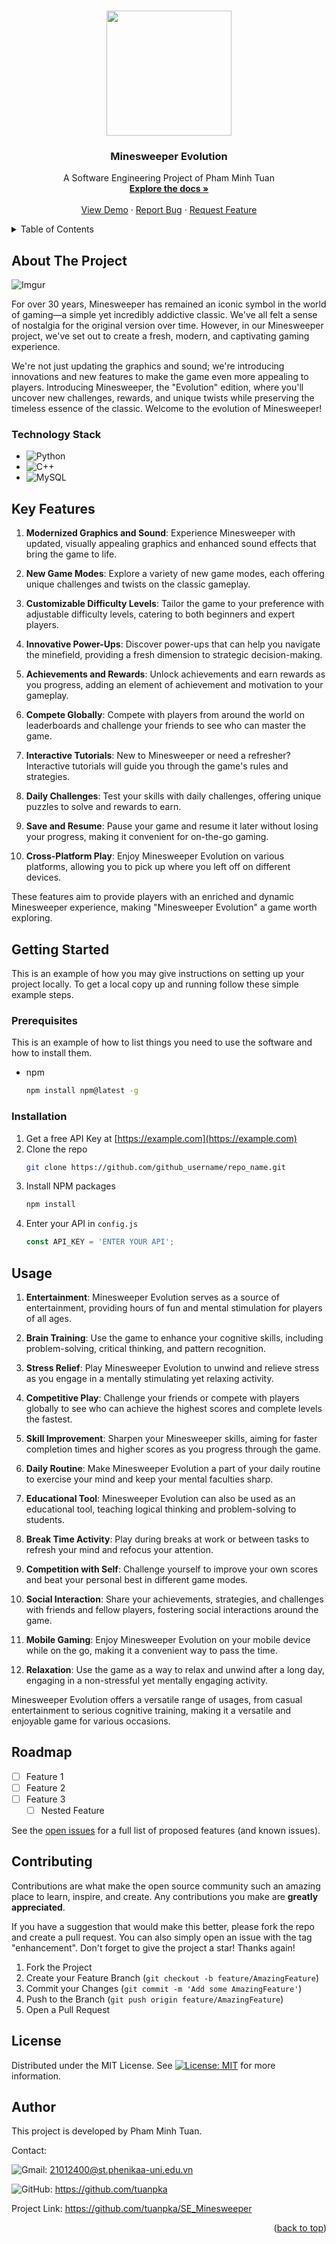 <a name="readme-top"></a>
<!--
*** Thanks for checking out our project. 
*** This README file is created by Pham Minh Tuan, member of the project.
*** Don't forget to give the project a star!
-->


<!-- PROJECT LOGO -->
<br />
<div align="center">
  
<img src="https://i.imgur.com/fKHB75l.png" width="200" height="200">    

  </a>

<h3 align="center">Minesweeper Evolution</h3>

  <p align="center">
    A Software Engineering Project of Pham Minh Tuan
    <br />
    <a href="https://github.com/tuanpka/PetStore-OOP"><strong>Explore the docs »</strong></a>
    <br />
    <br />
    <a href="https://github.com/tuanpka/PetStore-OOP">View Demo</a>
    ·
    <a href="https://github.com/tuanpka/PetStore-OOP/issues">Report Bug</a>
    ·
    <a href="https://github.com/tuanpka/PetStore-OOP/issues">Request Feature</a>
  </p>
</div>



<!-- TABLE OF CONTENTS -->
<details>
  <summary>Table of Contents</summary>
  <ol>
    <li>
      <a href="#about-the-project">About The Project</a>
      <ul>
        <li><a href="#technology-stack">Technology Stack</a></li>
      </ul>
    </li>
    <li><a href="#key-features">Key Features</a></li> 
    <li>
      <a href="#getting-started">Getting Started</a>
      <ul>
        <li><a href="#prerequisites">Prerequisites</a></li>
        <li><a href="#installation">Installation</a></li>
      </ul>
    </li>
    <li><a href="#usage">Usage</a></li>
    <li><a href="#roadmap">Roadmap</a></li>
    <li><a href="#contributing">Contributing</a></li>
    <li><a href="#license">License</a></li>
    <li><a href="#author">Author</a></li>
  </ol>
</details>



<!-- ABOUT THE PROJECT -->
## About The Project

![Imgur](https://i.imgur.com/w74kIb0.jpeg )  

For over 30 years, Minesweeper has remained an iconic symbol in the world of gaming—a simple yet incredibly addictive classic. We've all felt a sense of nostalgia for the original version over time. However, in our Minesweeper project, we've set out to create a fresh, modern, and captivating gaming experience.

We're not just updating the graphics and sound; we're introducing innovations and new features to make the game even more appealing to players. Introducing Minesweeper, the "Evolution" edition, where you'll uncover new challenges, rewards, and unique twists while preserving the timeless essence of the classic. Welcome to the evolution of Minesweeper!




### Technology Stack

*  ![Python](https://img.shields.io/badge/python-3670A0?style=for-the-badge&logo=python&logoColor=ffdd54)
*  ![C++](https://img.shields.io/badge/c++-%2300599C.svg?style=for-the-badge&logo=c%2B%2B&logoColor=white)
* ![MySQL](https://img.shields.io/badge/MySQL-005C84?style=for-the-badge&logo=mysql&logoColor=white)  




<!-- Key Features -->
## Key Features
1. **Modernized Graphics and Sound**: Experience Minesweeper with updated, visually appealing graphics and enhanced sound effects that bring the game to life.

2. **New Game Modes**: Explore a variety of new game modes, each offering unique challenges and twists on the classic gameplay.

3. **Customizable Difficulty Levels**: Tailor the game to your preference with adjustable difficulty levels, catering to both beginners and expert players.

4. **Innovative Power-Ups**: Discover power-ups that can help you navigate the minefield, providing a fresh dimension to strategic decision-making.

5. **Achievements and Rewards**: Unlock achievements and earn rewards as you progress, adding an element of achievement and motivation to your gameplay.

6. **Compete Globally**: Compete with players from around the world on leaderboards and challenge your friends to see who can master the game.

7. **Interactive Tutorials**: New to Minesweeper or need a refresher? Interactive tutorials will guide you through the game's rules and strategies.

8. **Daily Challenges**: Test your skills with daily challenges, offering unique puzzles to solve and rewards to earn.

9. **Save and Resume**: Pause your game and resume it later without losing your progress, making it convenient for on-the-go gaming.

10. **Cross-Platform Play**: Enjoy Minesweeper Evolution on various platforms, allowing you to pick up where you left off on different devices.

These features aim to provide players with an enriched and dynamic Minesweeper experience, making "Minesweeper Evolution" a game worth exploring.


<!-- GETTING STARTED -->
## Getting Started

This is an example of how you may give instructions on setting up your project locally.
To get a local copy up and running follow these simple example steps.

### Prerequisites

This is an example of how to list things you need to use the software and how to install them.
* npm
  ```sh
  npm install npm@latest -g
  ```

### Installation

1. Get a free API Key at [https://example.com](https://example.com)
2. Clone the repo
   ```sh
   git clone https://github.com/github_username/repo_name.git
   ```
3. Install NPM packages
   ```sh
   npm install
   ```
4. Enter your API in `config.js`
   ```js
   const API_KEY = 'ENTER YOUR API';
   ```




<!-- USAGE EXAMPLES -->
## Usage

1. **Entertainment**: Minesweeper Evolution serves as a source of entertainment, providing hours of fun and mental stimulation for players of all ages.

2. **Brain Training**: Use the game to enhance your cognitive skills, including problem-solving, critical thinking, and pattern recognition.

3. **Stress Relief**: Play Minesweeper Evolution to unwind and relieve stress as you engage in a mentally stimulating yet relaxing activity.

4. **Competitive Play**: Challenge your friends or compete with players globally to see who can achieve the highest scores and complete levels the fastest.

5. **Skill Improvement**: Sharpen your Minesweeper skills, aiming for faster completion times and higher scores as you progress through the game.

6. **Daily Routine**: Make Minesweeper Evolution a part of your daily routine to exercise your mind and keep your mental faculties sharp.

7. **Educational Tool**: Minesweeper Evolution can also be used as an educational tool, teaching logical thinking and problem-solving to students.

8. **Break Time Activity**: Play during breaks at work or between tasks to refresh your mind and refocus your attention.

9. **Competition with Self**: Challenge yourself to improve your own scores and beat your personal best in different game modes.

10. **Social Interaction**: Share your achievements, strategies, and challenges with friends and fellow players, fostering social interactions around the game.

11. **Mobile Gaming**: Enjoy Minesweeper Evolution on your mobile device while on the go, making it a convenient way to pass the time.

12. **Relaxation**: Use the game as a way to relax and unwind after a long day, engaging in a non-stressful yet mentally engaging activity.

Minesweeper Evolution offers a versatile range of usages, from casual entertainment to serious cognitive training, making it a versatile and enjoyable game for various occasions.  



<!-- ROADMAP -->
## Roadmap

- [ ] Feature 1
- [ ] Feature 2
- [ ] Feature 3
    - [ ] Nested Feature

See the [open issues](https://github.com/github_username/repo_name/issues) for a full list of proposed features (and known issues).




<!-- CONTRIBUTING -->
## Contributing

Contributions are what make the open source community such an amazing place to learn, inspire, and create. Any contributions you make are **greatly appreciated**.

If you have a suggestion that would make this better, please fork the repo and create a pull request. You can also simply open an issue with the tag "enhancement".
Don't forget to give the project a star! Thanks again!

1. Fork the Project
2. Create your Feature Branch (`git checkout -b feature/AmazingFeature`)
3. Commit your Changes (`git commit -m 'Add some AmazingFeature'`)
4. Push to the Branch (`git push origin feature/AmazingFeature`)
5. Open a Pull Request




<!-- LICENSE -->
## License

Distributed under the MIT License. See  [![License: MIT](https://img.shields.io/badge/License-MIT-yellow.svg)](https://opensource.org/licenses/MIT)  for more information.




<!-- AUTHOR -->
## Author
This project is developed by Pham Minh Tuan.

Contact: 

![Gmail](https://img.shields.io/badge/Gmail-D14836?style=for-the-badge&logo=gmail&logoColor=white): 21012400@st.phenikaa-uni.edu.vn

![GitHub](https://img.shields.io/badge/github-%23121011.svg?style=for-the-badge&logo=github&logoColor=white): https://github.com/tuanpka



Project Link:
https://github.com/tuanpka/SE_Minesweeper

<p align="right">(<a href="#readme-top">back to top</a>)</p>

